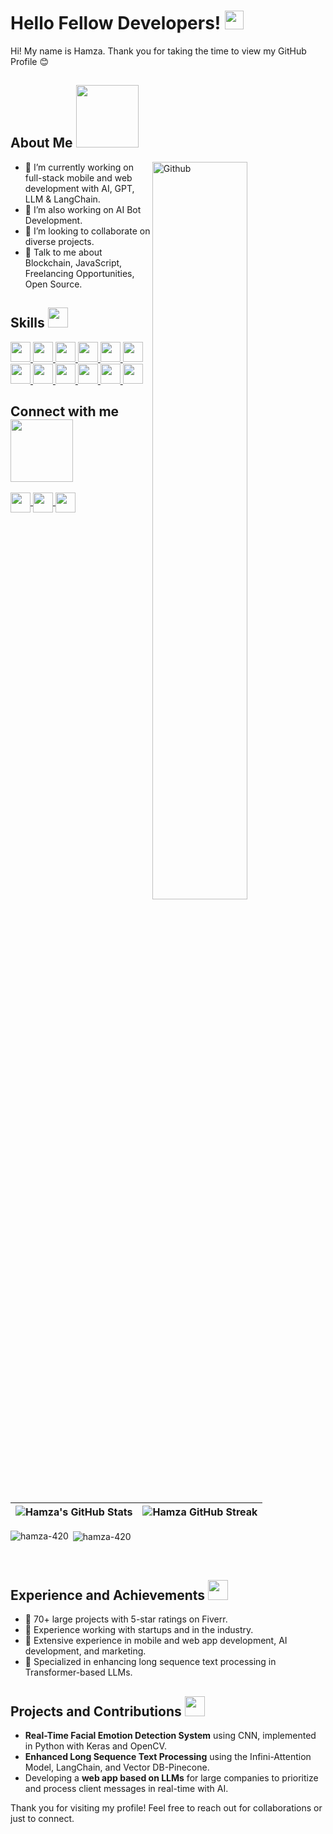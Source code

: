<h1> Hello Fellow Developers! <img src="https://raw.githubusercontent.com/MartinHeinz/MartinHeinz/master/wave.gif" width="30px"></h1>
<p align="center"></p>

<div size="20px"> 
  Hi! My name is Hamza. Thank you for taking the time to view my GitHub Profile 😊
</div>

<h2> About Me <img src="https://media0.giphy.com/media/KDDpcKigbfFpnejZs6/giphy.gif?cid=ecf05e47oy6f4zjs8g1qoiystc56cu7r9tb8a1fe76e05oty&rid=giphy.gif" width="100px"></h2>

<img width="55%" align="right" alt="Github" src="https://raw.githubusercontent.com/onimur/.github/master/.resources/git-header.svg" />

- 🌱 I’m currently working on full-stack mobile and web development with AI, GPT, LLM & LangChain.
- 🔭 I’m also working on AI Bot Development.
- 👯 I’m looking to collaborate on diverse projects.
- 💬 Talk to me about Blockchain, JavaScript, Freelancing Opportunities, Open Source.

<h2> Skills <img src="https://media2.giphy.com/media/QssGEmpkyEOhBCb7e1/giphy.gif?cid=ecf05e47a0n3gi1bfqntqmob8g9aid1oyj2wr3ds3mg700bl&rid=giphy.gif" width="32px"></h2>
<a href="https://github.com/HAMZA-420?tab=repositories&q=&type=&language=python&sort="> <img width="32px" src="https://raw.githubusercontent.com/rahulbanerjee26/githubAboutMeGenerator/main/icons/python.svg"> </a>
<a href="https://github.com/HAMZA-420?tab=repositories&q=&type=&language=reactjs&sort="> <img width="32px" src="https://raw.githubusercontent.com/rahulbanerjee26/githubAboutMeGenerator/main/icons/reactjs.svg"> </a>
<a href="https://github.com/HAMZA-420?tab=repositories&q=&type=&language=javascript&sort="> <img width="32px" src="https://raw.githubusercontent.com/rahulbanerjee26/githubAboutMeGenerator/main/icons/javascript.svg"> </a>
<a href="https://github.com/HAMZA-420?tab=repositories&q=&type=&language=scikit&sort="> <img width="32px" src="https://raw.githubusercontent.com/rahulbanerjee26/githubAboutMeGenerator/main/icons/scikit.svg"> </a>
<a href="https://github.com/HAMZA-420?tab=repositories&q=&type=&language=c&sort="> <img width="32px" src="https://raw.githubusercontent.com/rahulbanerjee26/githubAboutMeGenerator/main/icons/c.svg"> </a>
<a href="https://github.com/HAMZA-420?tab=repositories&q=&type=&language=cpp&sort="> <img width="32px" src="https://raw.githubusercontent.com/rahulbanerjee26/githubAboutMeGenerator/main/icons/cpp.svg"> </a>
<a href="https://github.com/HAMZA-420?tab=repositories&q=&type=&language=sqlite&sort="> <img width="32px" src="https://raw.githubusercontent.com/rahulbanerjee26/githubAboutMeGenerator/main/icons/sqlite.svg"> </a>
<a href="https://github.com/HAMZA-420?tab=repositories&q=&type=&language=pytorch&sort="> <img width="32px" src="https://raw.githubusercontent.com/rahulbanerjee26/githubAboutMeGenerator/main/icons/pytorch.svg"> </a>
<a href="https://github.com/HAMZA-420?tab=repositories&q=&type=&language=css&sort="> <img width="32px" src="https://raw.githubusercontent.com/rahulbanerjee26/githubAboutMeGenerator/main/icons/css.svg"> </a>
<a href="https://github.com/HAMZA-420?tab=repositories&q=&type=&language=html&sort="> <img width="32px" src="https://raw.githubusercontent.com/rahulbanerjee26/githubAboutMeGenerator/main/icons/html.svg"> </a>
<a href="https://github.com/HAMZA-420?tab=repositories&q=&type=&language=android&sort="> <img width="32px" src="https://raw.githubusercontent.com/rahulbanerjee26/githubAboutMeGenerator/main/icons/android.svg"> </a>
<a href="https://github.com/HAMZA-420?tab=repositories&q=&type=&language=csharp&sort="> <img width="32px" src="https://raw.githubusercontent.com/rahulbanerjee26/githubAboutMeGenerator/main/icons/csharp.svg"> </a>

<h2> Connect with me <img src="https://raw.githubusercontent.com/ShahriarShafin/ShahriarShafin/main/Assets/handshake.gif" width="100px"></h2>
<a href="https://www.linkedin.com/in/muhammad-hamza-k-46940a175"> <img width="32px" align="center" src="https://raw.githubusercontent.com/rahulbanerjee26/githubAboutMeGenerator/main/icons/linked-in-alt.svg"/> </a>
<a href="https://www.twitter.com/Cryptozzy_bot"> <img width="32px" align="center" src="https://raw.githubusercontent.com/rahulbanerjee26/githubAboutMeGenerator/main/icons/twitter.svg"/> </a>
<a href="https://www.github.com/HAMZA-420"> <img width="32px" align="center" src="https://raw.githubusercontent.com/rahulbanerjee26/githubAboutMeGenerator/main/icons/github.svg"/> </a>

<br>
<br>
<br>

| ![Hamza's GitHub Stats](https://github-readme-stats.vercel.app/api?username=HAMZA-420&show_icons=true&theme=tokyonight) | ![Hamza GitHub Streak](https://github-readme-streak-stats.herokuapp.com/?user=HAMZA-420&theme=tokyonight) |
| --- | --- |

<p><img align="left" src="https://github-readme-stats.vercel.app/api/top-langs?username=hamza-420&show_icons=true&locale=en&layout=compact" alt="hamza-420" /></p>

<p>&nbsp;<img align="center" src="https://github-readme-stats.vercel.app/api?username=hamza-420&show_icons=true&locale=en" alt="hamza-420" /></p>


<br>

<h2> Experience and Achievements <img src="https://media0.giphy.com/media/26u4cqiYI30juCOGY/giphy.gif" width="32px"></h2>

- 🌟 70+ large projects with 5-star ratings on Fiverr.
- 💼 Experience working with startups and in the industry.
- 🚀 Extensive experience in mobile and web app development, AI development, and marketing.
- 🎯 Specialized in enhancing long sequence text processing in Transformer-based LLMs.

<h2> Projects and Contributions <img src="https://media1.giphy.com/media/ZVik7pBtu9dNS/giphy.gif" width="32px"></h2>

- **Real-Time Facial Emotion Detection System** using CNN, implemented in Python with Keras and OpenCV.
- **Enhanced Long Sequence Text Processing** using the Infini-Attention Model, LangChain, and Vector DB-Pinecone.
- Developing a **web app based on LLMs** for large companies to prioritize and process client messages in real-time with AI.

Thank you for visiting my profile! Feel free to reach out for collaborations or just to connect.
